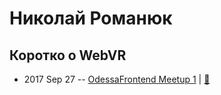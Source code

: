 # Николай Романюк

## Коротко о WebVR
- 2017 Sep 27 -- [OdessaFrontend Meetup 1](https://youtu.be/UsqGv2o1ZI8)  | [:notebook:](https://odessafrontend.github.io/webvr/)  
